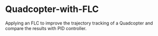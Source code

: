 # Quadcopter-with-FLC
Applying an FLC to improve the trajectory tracking of a Quadcopter and compare the results with PID controller.

